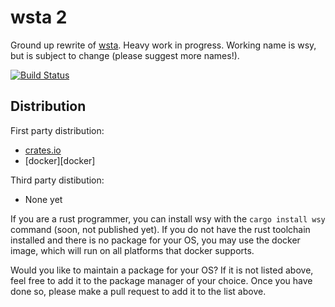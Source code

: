 # wsta 2

Ground up rewrite of [wsta][wsta]. Heavy work in progress. Working name is wsy,
but is subject to change (please suggest more names!).

[![Build Status](https://travis-ci.org/esphen/wsta2.svg?branch=master)](https://travis-ci.org/esphen/wsta2)


## Distribution
First party distribution:
- [crates.io][crates.io]
- [docker][docker]

Third party distibution:
- None yet

If you are a rust programmer, you can install wsy with the `cargo install wsy`
command (soon, not published yet). If you do not have the rust toolchain
installed and there is no package for your OS, you may use the docker image,
which will run on all platforms that docker supports.

Would you like to maintain a package for your OS? If it is not listed above,
feel free to add it to the package manager of your choice. Once you have done
so, please make a pull request to add it to the list above.

[wsta]: https://github.com/esphen/wsta/
[crates.io]:
[docker]:
